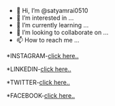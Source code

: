 - 👋 Hi, I’m @satyamrai0510
- 👀 I’m interested in ...
- 🌱 I’m currently learning ...
- 💞️ I’m looking to collaborate on ...
- 📫 How to reach me ...

*INSTAGRAM-[click here..](https://www.instagram.com/satyamrai0510/)

*LINKEDIN-[click here..](https://www.linkedin.com/in/satyamrai0510)

*TWITTER-[click here..](https://www.twitter.com/satyamrai0510/)

*FACEBOOK-[click here..](https://www.facebook.com/satyamrai0510/)



<!---
satyamrai0510/satyamrai0510 is a ✨ special ✨ repository because its `README.md` (this file) appears on your GitHub profile.
You can click the Preview link to take a look at your changes.
--->
